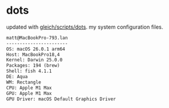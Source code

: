 # dots

updated with [gleich/scripts/dots](https://github.com/gleich/scripts/tree/main/dots). my system configuration files.

```txt
matt@MacBookPro-793.lan 
----------------------- 
OS: macOS 26.0.1 arm64 
Host: MacBookPro18,4 
Kernel: Darwin 25.0.0 
Packages: 194 (brew) 
Shell: fish 4.1.1 
DE: Aqua 
WM: Rectangle 
CPU: Apple M1 Max 
GPU: Apple M1 Max 
GPU Driver: macOS Default Graphics Driver
```
